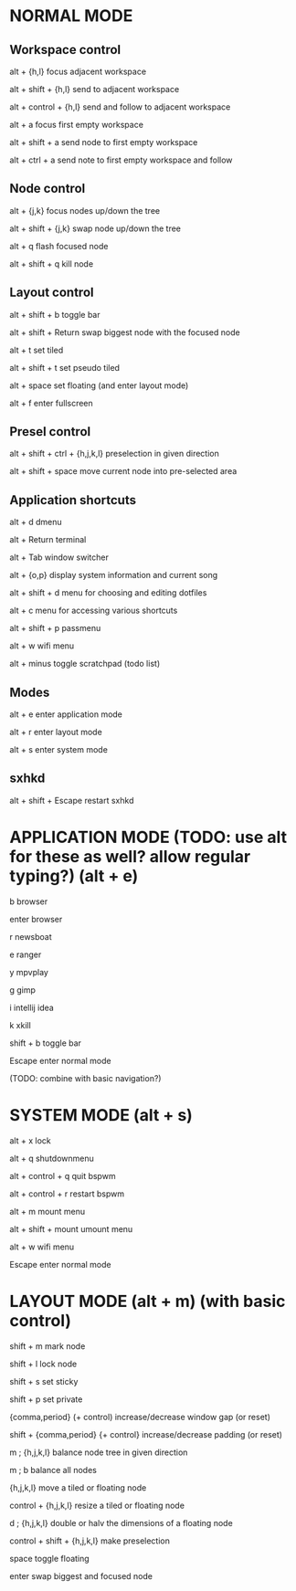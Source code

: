 # NORMAL MODE

## Workspace control
alt + {h,l} 
    focus adjacent workspace

alt + shift + {h,l}
    send to adjacent workspace

alt + control + {h,l}
    send and follow to adjacent workspace

alt + a
    focus first empty workspace

alt + shift + a
    send node to first empty workspace

alt + ctrl + a
    send note to first empty workspace and follow

## Node control
alt + {j,k}
    focus nodes up/down the tree

alt + shift + {j,k}
    swap node up/down the tree

alt + q
    flash focused node

alt + shift + q
    kill node

## Layout control
alt + shift + b
    toggle bar

alt + shift + Return
    swap biggest node with the focused node

alt + t
    set tiled

alt + shift + t
    set pseudo tiled

alt + space
    set floating (and enter layout mode)

alt + f
    enter fullscreen

## Presel control
alt + shift + ctrl + {h,j,k,l}
    preselection in given direction

alt + shift + space
    move current node into pre-selected area

## Application shortcuts
alt + d
    dmenu

alt + Return
    terminal

alt + Tab
    window switcher

alt + {o,p}
    display system information and current song

alt + shift + d
    menu for choosing and editing dotfiles

alt + c
    menu for accessing various shortcuts

alt + shift + p
    passmenu

alt + w
    wifi menu

alt + minus
    toggle scratchpad (todo list)

## Modes
alt + e
    enter application mode

alt + r
    enter layout mode

alt + s
    enter system mode

## sxhkd
alt + shift + Escape
    restart sxhkd 

# APPLICATION MODE (TODO: use alt for these as well? allow regular typing?) (alt + e)
b
    browser

enter
    browser

r
    newsboat

e 
    ranger

y
    mpvplay

g
    gimp

i
    intellij idea

k
    xkill

shift + b
    toggle bar



Escape
    enter normal mode

(TODO: combine with basic navigation?)


# SYSTEM MODE (alt + s)
alt + x
    lock

alt + q
    shutdownmenu

alt + control + q
    quit bspwm

alt + control + r 
    restart bspwm

alt + m
    mount menu

alt + shift + mount
    umount menu

alt + w
    wifi menu

Escape
    enter normal mode

# LAYOUT MODE (alt + m) (with basic control)
shift + m
    mark node

shift + l
    lock node

shift + s
    set sticky

shift + p
    set private

{comma,period} (+ control)
    increase/decrease window gap (or reset)

shift + {comma,period} {+ control}
    increase/decrease padding (or reset)

m ; {h,j,k,l}
    balance node tree in given direction

m ; b
    balance all nodes

{h,j,k,l}
    move a tiled or floating node

control + {h,j,k,l}
    resize a tiled or floating node

d ; {h,j,k,l}
    double or halv the dimensions of a floating node

control + shift + {h,j,k,l}
    make preselection

space
    toggle floating

enter
    swap biggest and focused node


